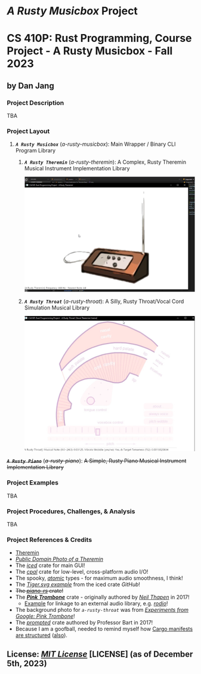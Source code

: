 # *A Rusty Musicbox* Project

# CS 410P: Rust Programming, Course Project - A Rusty Musicbox - Fall 2023

## by Dan Jang

### Project Description

TBA

### Project Layout

1. ***`A Rusty Musicbox`*** (*a-rusty-musicbox*): Main Wrapper / Binary CLI Program Library
   1. ***`A Rusty Theremin`*** (*a-rusty-theremin*): A Complex, Rusty Theremin Musical Instrument Implementation Library

      ![1701833207468](image/README/1701833207468.png)
   2. ***`A Rusty Throat`*** (*a-rusty-throat*): A Silly, Rusty Throat/Vocal Cord Simulation Musical Library

      ![1701833218996](image/README/1701833218996.png)

***~~`A Rusty Piano`~~*** (*~~a-rusty-piano~~*): ~~A Simple, Rusty Piano Musical Instrument Implementation Library~~

### Project Examples

TBA

### Project Procedures, Challenges, & Analysis

TBA

### Project References & Credits

* [Theremin](https://en.wikipedia.org/wiki/Theremin)
* *[Public Domain Photo of a Theremin](http://www.publicdomainfiles.com/show_file.php?id=13533906018538)*
* The *[iced](https://docs.rs/iced/0.10.0/iced/)* crate for main GUI!
* The *[cpal](https://docs.rs/crate/cpal/latest/features)* crate for low-level, cross-platform audio I/O!
* The spooky, *[atomic](https://doc.rust-lang.org/std/sync/atomic/)* types - for maximum audio smoothness, I think!
* The *[Tiger.svg example](https://github.com/iced-rs/iced/tree/master/examples/svg)* from the iced crate *GitHub*!
* ~~The *[piano-rs](https://github.com/ritiek/piano-rs)* crate!~~
* The ***[Pink Trombone](https://crates.io/crates/pink-trombone)*** crate - originally authored by *[Neil Thapen](https://users.math.cas.cz/~thapen/)* in 2017!
  * [Example](https://github.com/lostmsu/pink-trombone/blob/HEAD/examples/pink-trombone.rs) for linkage to an external audio library, e.g. *[rodio](https://github.com/RustAudio/rodio)*!
* The background photo for *`a-rusty-throat`* was from *[Experiments from Google: Pink Trombone](https://experiments.withgoogle.com/pink-trombone)*!
* The *[prompted](https://lib.rs/crates/prompted)* crate authored by Professor Bart in 2017!
* Because I am a goofball, needed to remind myself how [Cargo manifests are structured](https://stackoverflow.com/questions/57756927/rust-modules-confusion-when-there-is-main-rs-and-lib-rs) ([also](https://users.rust-lang.org/t/main-rs-and-lib-rs-at-same-level/42499)).

## License: *[MIT License](https://opensource.org/license/mit//)* [LICENSE] (as of December 5th, 2023)
